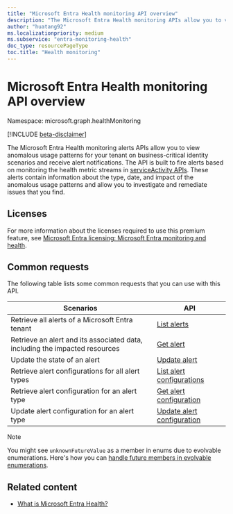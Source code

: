 ```yaml
---
title: "Microsoft Entra Health monitoring API overview"
description: "The Microsoft Entra Health monitoring APIs allow you to view anomalous usage patterns for your tenant on business-critical identity scenarios and receive alert notifications."
author: "huatang92"
ms.localizationpriority: medium
ms.subservice: "entra-monitoring-health"
doc_type: resourcePageType
toc.title: "Health monitoring"
---
```


# Microsoft Entra Health monitoring API overview

Namespace: microsoft.graph.healthMonitoring

[!INCLUDE [beta-disclaimer](../../includes/beta-disclaimer.md)]

The Microsoft Entra Health monitoring alerts APIs allow you to view anomalous usage patterns for your tenant on business-critical identity scenarios and receive alert notifications. The API is built to fire alerts based on monitoring the health metric streams in [serviceActivity APIs](../resources/serviceactivity.md). These alerts contain information about the type, date, and impact of the anomalous usage patterns and allow you to investigate and remediate issues that you find.

## Licenses

For more information about the licenses required to use this premium feature, see [Microsoft Entra licensing: Microsoft Entra monitoring and health](/entra/fundamentals/licensing#microsoft-entra-monitoring-and-health).

## Common requests

The following table lists some common requests that you can use with this API.

|  Scenarios  | API |
| ----------- | ----------- |
| Retrieve all alerts of a Microsoft Entra tenant | [List alerts](../api/healthmonitoring-healthmonitoringroot-list-alerts.md) |
| Retrieve an alert and its associated data, including the impacted resources | [Get alert](../api/healthmonitoring-alert-get.md) |
| Update the state of an alert | [Update alert](../api/healthmonitoring-alert-update.md) |
| Retrieve alert configurations for all alert types | [List alert configurations](../api/healthmonitoring-healthmonitoringroot-list-alertconfigurations.md) |
| Retrieve alert configuration for an alert type | [Get alert configuration](../api/healthmonitoring-alertconfiguration-get.md) |
| Update alert configuration for an alert type | [Update alert configuration](../api/healthmonitoring-alertconfiguration-update.md) |

> [!NOTE]
> You might see `unknownFutureValue` as a member in enums due to evolvable enumerations. Here's how you can [handle future members in evolvable enumerations](/graph/best-practices-concept#handling-future-members-in-evolvable-enumerations).

## Related content

- [What is Microsoft Entra Health?](/entra/identity/monitoring-health/concept-microsoft-entra-health)
